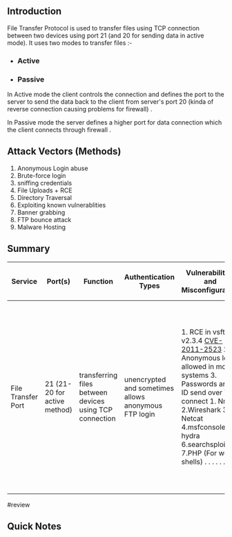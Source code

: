 
## Introduction

File Transfer Protocol is used to transfer files using TCP connection between two devices using port 21 (and 20 for sending data in active mode). 
It uses two modes to transfer files :-
- ### Active
- ### Passive

In Active mode the client controls the connection and defines the port to the server to send the data back to the client from server's port 20 (kinda of reverse connection causing problems for firewall) . 

In Passive mode the server defines a higher port for data connection 
which the client connects through firewall . 

## Attack Vectors (Methods)

1. Anonymous Login abuse 
2. Brute-force login
3. sniffing credentials
4. File Uploads + RCE
5. Directory Traversal
6. Exploiting known vulnerablities
7. Banner grabbing
8. FTP bounce attack 
9. Malware Hosting


## Summary

| **Service**        | Port(s)                      | Function                                                | Authentication Types                                 | Vulnerabilities and<br>Misconfiguration                                                                                                                                                                                                                                                                                                                                                      | Tools for enumeration<br>and exploitation                                                                                                                                                                                                      | Uses in cybersecurity |
| ------------------ | ---------------------------- | ------------------------------------------------------- | ---------------------------------------------------- | -------------------------------------------------------------------------------------------------------------------------------------------------------------------------------------------------------------------------------------------------------------------------------------------------------------------------------------------------------------------------------------------- | ---------------------------------------------------------------------------------------------------------------------------------------------------------------------------------------------------------------------------------------------- | --------------------- |
| File Transfer Port | 21 (21-20 for active method) | transferring files between devices using TCP connection | unencrypted and sometimes allows anonymous FTP login | 1. RCE in vsftpd   v2.3.4 [CVE-2011-2523](ttps://nvd.nist.gov/vuln/detail/CVE-2011-2523)                                      2. Anonymous login allowed in most systems                                  3. Passwords and ID send over TCP connect 1. Nmap        2.Wireshark 3. Netcat      4.msfconsole  5. hydra        6.searchsploit 7.PHP (For web shells)  .  .  .  .  .  .  .  .  . | 1. Anonymous Login abuse <br>2. Brute-force login<br>3. sniffing credentials<br>4. File Uploads + RCE<br>5. Directory Traversal<br>6. Exploiting known vulnerablities<br>7. Banner grabbing<br>8. FTP bounce attack <br>9. Malware Hosting<br> |                       |

#review 
## Quick Notes
